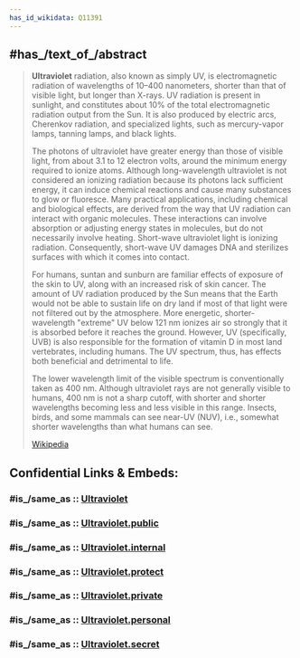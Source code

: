 ```yaml
---
has_id_wikidata: Q11391
---
```


## #has_/text_of_/abstract 

> **Ultraviolet** radiation, also known as simply UV, is electromagnetic radiation of wavelengths of 10–400 nanometers, shorter than that of visible light, but longer than X-rays. UV radiation is present in sunlight, and constitutes about 10% of the total electromagnetic radiation output from the Sun. It is also produced by electric arcs, Cherenkov radiation, and specialized lights, such as mercury-vapor lamps, tanning lamps, and black lights.
>
> The photons of ultraviolet have greater energy than those of visible light, from about 3.1 to 12 electron volts, around the minimum energy required to ionize atoms.  Although long-wavelength ultraviolet is not considered an ionizing radiation because its photons lack sufficient energy, it can induce chemical reactions and cause many substances to glow or fluoresce. Many practical applications, including chemical and biological effects, are derived from the way that UV radiation can interact with organic molecules. These interactions can involve absorption or adjusting energy states in molecules, but do not necessarily involve heating.   Short-wave ultraviolet light is ionizing radiation. Consequently, short-wave UV damages DNA and sterilizes surfaces with which it comes into contact.
>
> For humans, suntan and sunburn are familiar effects of exposure of the skin to UV, along with an increased risk of skin cancer. The amount of UV radiation produced by the Sun means that the Earth would not be able to sustain life on dry land if most of that light were not filtered out by the atmosphere. More energetic, shorter-wavelength "extreme" UV below 121 nm ionizes air so strongly that it is absorbed before it reaches the ground. However, UV (specifically, UVB) is also responsible for the formation of vitamin D in most land vertebrates, including humans. The UV spectrum, thus, has effects both beneficial and detrimental to life.
>
> The lower wavelength limit of the visible spectrum is conventionally taken as 400 nm.  Although ultraviolet rays are not generally visible to humans, 400 nm is not a sharp cutoff, with shorter and shorter wavelengths becoming less and less visible in this range.  Insects, birds, and some mammals can see near-UV (NUV), i.e., somewhat shorter wavelengths than what humans can see.
>
> [Wikipedia](https://en.wikipedia.org/wiki/Ultraviolet)


## Confidential Links & Embeds: 

### #is_/same_as :: [Ultraviolet](Ultraviolet.md) 

### #is_/same_as :: [Ultraviolet.public](/_public/Science/Physics/Electricity/Electromagnetic_Radiation/Light/Ultraviolet.public.md) 

### #is_/same_as :: [Ultraviolet.internal](/_internal/Science/Physics/Electricity/Electromagnetic_Radiation/Light/Ultraviolet.internal.md) 

### #is_/same_as :: [Ultraviolet.protect](/_protect/Science/Physics/Electricity/Electromagnetic_Radiation/Light/Ultraviolet.protect.md) 

### #is_/same_as :: [Ultraviolet.private](/_private/Science/Physics/Electricity/Electromagnetic_Radiation/Light/Ultraviolet.private.md) 

### #is_/same_as :: [Ultraviolet.personal](/_personal/Science/Physics/Electricity/Electromagnetic_Radiation/Light/Ultraviolet.personal.md) 

### #is_/same_as :: [Ultraviolet.secret](/_secret/Science/Physics/Electricity/Electromagnetic_Radiation/Light/Ultraviolet.secret.md)

